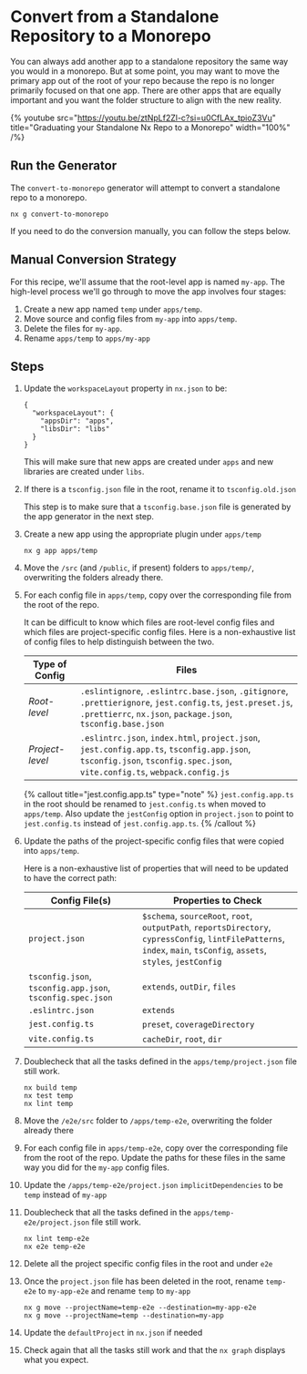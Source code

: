 # Convert from a Standalone Repository to a Monorepo

You can always add another app to a standalone repository the same way you would in a monorepo. But at some point, you may want to move the primary app out of the root of your repo because the repo is no longer primarily focused on that one app. There are other apps that are equally important and you want the folder structure to align with the new reality.

{% youtube
src="https://youtu.be/ztNpLf2Zl-c?si=u0CfLAx_tpioZ3Vu"
title="Graduating your Standalone Nx Repo to a Monorepo"
width="100%" /%}

## Run the Generator

The `convert-to-monorepo` generator will attempt to convert a standalone repo to a monorepo.

```shell
nx g convert-to-monorepo
```

If you need to do the conversion manually, you can follow the steps below.

## Manual Conversion Strategy

For this recipe, we'll assume that the root-level app is named `my-app`. The high-level process we'll go through to move the app involves four stages:

1. Create a new app named `temp` under `apps/temp`.
2. Move source and config files from `my-app` into `apps/temp`.
3. Delete the files for `my-app`.
4. Rename `apps/temp` to `apps/my-app`

## Steps

1. Update the `workspaceLayout` property in `nx.json` to be:

   ```jsonc {% fileName="nx.json" %}
   {
     "workspaceLayout": {
       "appsDir": "apps",
       "libsDir": "libs"
     }
   }
   ```

   This will make sure that new apps are created under `apps` and new libraries are created under `libs`.

2. If there is a `tsconfig.json` file in the root, rename it to `tsconfig.old.json`

   This step is to make sure that a `tsconfig.base.json` file is generated by the app generator in the next step.

3. Create a new app using the appropriate plugin under `apps/temp`

   ```shell
   nx g app apps/temp
   ```

4. Move the `/src` (and `/public`, if present) folders to `apps/temp/`, overwriting the folders already there.

5. For each config file in `apps/temp`, copy over the corresponding file from the root of the repo.

   It can be difficult to know which files are root-level config files and which files are project-specific config files. Here is a non-exhaustive list of config files to help distinguish between the two.

   | Type of Config  | Files                                                                                                                                                                       |
   | --------------- | --------------------------------------------------------------------------------------------------------------------------------------------------------------------------- |
   | _Root-level_    | `.eslintignore`, `.eslintrc.base.json`, `.gitignore`, `.prettierignore`, `jest.config.ts`, `jest.preset.js`, `.prettierrc`, `nx.json`, `package.json`, `tsconfig.base.json` |
   | _Project-level_ | `.eslintrc.json`, `index.html`, `project.json`, `jest.config.app.ts`, `tsconfig.app.json`, `tsconfig.json`, `tsconfig.spec.json`, `vite.config.ts`, `webpack.config.js`     |

   {% callout title="jest.config.app.ts" type="note" %}
   `jest.config.app.ts` in the root should be renamed to `jest.config.ts` when moved to `apps/temp`. Also update the `jestConfig` option in `project.json` to point to `jest.config.ts` instead of `jest.config.app.ts`.
   {% /callout %}

6. Update the paths of the project-specific config files that were copied into `apps/temp`.

   Here is a non-exhaustive list of properties that will need to be updated to have the correct path:

   | Config File(s)                                             | Properties to Check                                                                                                                                                   |
   | ---------------------------------------------------------- | --------------------------------------------------------------------------------------------------------------------------------------------------------------------- |
   | `project.json`                                             | `$schema`, `sourceRoot`, `root`, `outputPath`, `reportsDirectory`, `cypressConfig`, `lintFilePatterns`, `index`, `main`, `tsConfig`, `assets`, `styles`, `jestConfig` |
   | `tsconfig.json`, `tsconfig.app.json`, `tsconfig.spec.json` | `extends`, `outDir`, `files`                                                                                                                                          |
   | `.eslintrc.json`                                           | `extends`                                                                                                                                                             |
   | `jest.config.ts`                                           | `preset`, `coverageDirectory`                                                                                                                                         |
   | `vite.config.ts`                                           | `cacheDir`, `root`, `dir`                                                                                                                                             |

7. Doublecheck that all the tasks defined in the `apps/temp/project.json` file still work.

   ```shell
   nx build temp
   nx test temp
   nx lint temp
   ```

8. Move the `/e2e/src` folder to `/apps/temp-e2e`, overwriting the folder already there
9. For each config file in `apps/temp-e2e`, copy over the corresponding file from the root of the repo. Update the paths for these files in the same way you did for the `my-app` config files.
10. Update the `/apps/temp-e2e/project.json` `implicitDependencies` to be `temp` instead of `my-app`
11. Doublecheck that all the tasks defined in the `apps/temp-e2e/project.json` file still work.

    ```shell
    nx lint temp-e2e
    nx e2e temp-e2e
    ```

12. Delete all the project specific config files in the root and under `e2e`
13. Once the `project.json` file has been deleted in the root, rename `temp-e2e` to `my-app-e2e` and rename `temp` to `my-app`

    ```shell
    nx g move --projectName=temp-e2e --destination=my-app-e2e
    nx g move --projectName=temp --destination=my-app
    ```

14. Update the `defaultProject` in `nx.json` if needed
15. Check again that all the tasks still work and that the `nx graph` displays what you expect.
